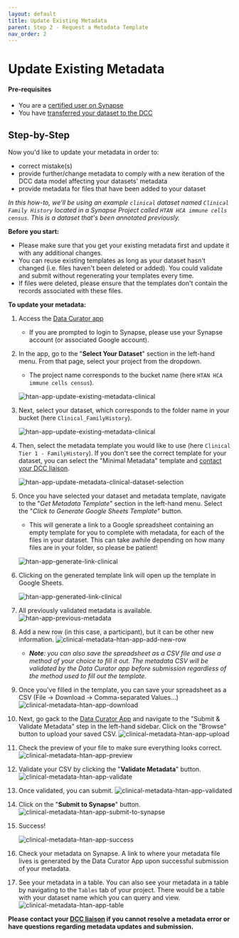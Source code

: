 ```yaml
---
layout: default
title: Update Existing Metadata
parent: Step 2 - Request a Metadata Template
nav_order: 2
---
```


# Update Existing Metadata

#### Pre-requisites
- You are a [certified user on Synapse](https://docs.synapse.org/articles/accounts_certified_users_and_profile_validation.html#certified-users)
- You have [transferred your dataset to the DCC](uploading-data)

## Step-by-Step

Now you'd like to update your metadata in order to:
   
   * correct mistake(s) 
   * provide further/change metadata to comply with a new iteration of the DCC data model affecting your datasets' metadata
   * provide metadata for files that have been added to your dataset


_In this how-to, we'll be using an example `clinical` dataset named `Clinical Family History` located in a Synapse Project called `HTAN HCA immune cells census`. This is a dataset that's been annotated previously._

<b> Before you start: </b>
   * Please make sure that you get your existing metadata first and update it with any additional changes.
   * You can reuse existing templates as long as your dataset hasn't changed (i.e. files haven't been deleted or added). You could validate and submit without regenerating your templates every time. 
   * If files were deleted, please ensure that the templates don't contain the records associated with these files.

<b> To update your metadata: </b>

1. Access the [Data Curator app](https://www.synapse.org/#!Wiki:syn20681266/ENTITY)
    - If you are prompted to login to Synapse, please use your Synapse account (or associated Google account).
    
  
2. In the app, go to the "**Select Your Dataset**" section in the left-hand menu. From that page, select your project from the dropdown. 
    - The project name corresponds to the bucket name (here `HTAN HCA immune cells census`).  

   ![htan-app-update-existing-metadata-clinical](https://user-images.githubusercontent.com/12868382/86082412-87644e00-ba4c-11ea-873c-758b0956e337.png)
    
3. Next, select your dataset, which corresponds to the folder name in your bucket (here `Clinical_FamilyHistory`).

   ![htan-app-update-existing-metadata-clinical](https://user-images.githubusercontent.com/12868382/86082412-87644e00-ba4c-11ea-873c-758b0956e337.png)

4. Then, select the metadata template you would like to use (here `Clinical Tier 1 - FamilyHistory`). If you don't see the correct template for your dataset, you can select the "Minimal Metadata" template and [contact your DCC liaison](step-1).

   ![htan-app-update-metadata-clinical-dataset-selection](https://user-images.githubusercontent.com/12868382/86082551-e75af480-ba4c-11ea-811d-b4a9b7827156.png)

5. Once you have selected your dataset and metadata template, navigate to the "*Get Metadata Template*" section in the left-hand menu. Select the "*Click to Generate Google Sheets Template*" button. 
    - This will generate a link to a Google spreadsheet containing an empty template for you to complete with metadata, for each of the files in your dataset. This can take awhile depending on how many files are in your folder, so please be patient!

   ![htan-app-generate-link-clinical](https://user-images.githubusercontent.com/12868382/86082710-44ef4100-ba4d-11ea-8559-50b4e5327360.png)


6. Clicking on the generated template link will open up the template in Google Sheets.

   ![htan-app-generated-link-clinical](https://user-images.githubusercontent.com/12868382/86082720-4ae52200-ba4d-11ea-8990-96d9413c10e4.png)


7. All previously validated metadata is available.
      ![htan-app-previous-metadata](https://user-images.githubusercontent.com/12868382/86082779-76680c80-ba4d-11ea-9b49-2cb309bfc07a.png)

8. Add a new row (in this case, a participant), but it can be other new information. 
   ![clinical-metadata-htan-app-add-new-row](https://user-images.githubusercontent.com/12868382/86083506-4faad580-ba4f-11ea-8ce5-cd06866d53c9.png)

    - _**Note**: you can also save the spreadsheet as a CSV file and use a method of your choice to fill it out. The metadata CSV will be validated by the Data Curator app before submission regardless of the method used to fill out the template._

9. Once you've filled in the template, you can save your spreadsheet as a CSV (File -> Download -> Comma-separated Values...)
   ![clinical-metadata-htan-app-download](https://user-images.githubusercontent.com/12868382/86083592-94367100-ba4f-11ea-9f08-c99014465729.png)

10. Next, go gack to the [Data Curator App](https://www.synapse.org/#!Wiki:syn20681266/ENTITY) and navigate to the "Submit & Validate Metadata" step in the left-hand sidebar. Click on the "Browse" button to upload your saved CSV. 
   ![clinical-metadata-htan-app-upload](https://user-images.githubusercontent.com/12868382/86083464-2db15300-ba4f-11ea-8be2-e5ef62d478cc.png)

11. Check the preview of your file to make sure everything looks correct. 
   ![clinical-metadata-htan-app-preview](https://user-images.githubusercontent.com/12868382/86083455-2ab66280-ba4f-11ea-9fd1-669dcda0c5ac.png)

12. Validate your CSV by clicking the "**Validate Metadata**" button. 
   ![clinical-metadata-htan-app-validate](https://user-images.githubusercontent.com/12868382/86083465-2db15300-ba4f-11ea-9ff2-c1e41b9c2b69.png)

13. Once validated, you can submit.
   ![clinical-metadata-htan-app-validated](https://user-images.githubusercontent.com/12868382/86083466-2e49e980-ba4f-11ea-85ff-518a2b3174c5.png)


14. Click on the "**Submit to Synapse**" button.
   ![clinical-metadata-htan-app-submit-to-synapse](https://user-images.githubusercontent.com/12868382/86083457-2b4ef900-ba4f-11ea-99b6-e1dcdf47d9ef.png)


15. Success! 
   
      ![clinical-metadata-htan-app-success](https://user-images.githubusercontent.com/12868382/86083460-2be78f80-ba4f-11ea-8795-38094b2365e4.png)


16. Check your metadata on Synapse. A link to where your metadata file lives is generated by the Data Curator App upon successful submission of your metadata. 

17. See your metadata in a table. You can also see your metadata in a table by navigating to the `Tables` tab of your project. There would be a table with your dataset name which you can query and view.
   ![clinical-metadata-htan-app-table](https://user-images.githubusercontent.com/12868382/86083461-2c802600-ba4f-11ea-9a24-7ee5703a5bf7.png)



**Please contact your [DCC liaison](dcc-liaison) if you cannot resolve a metadata error or have questions regarding metadata updates and submission.**


